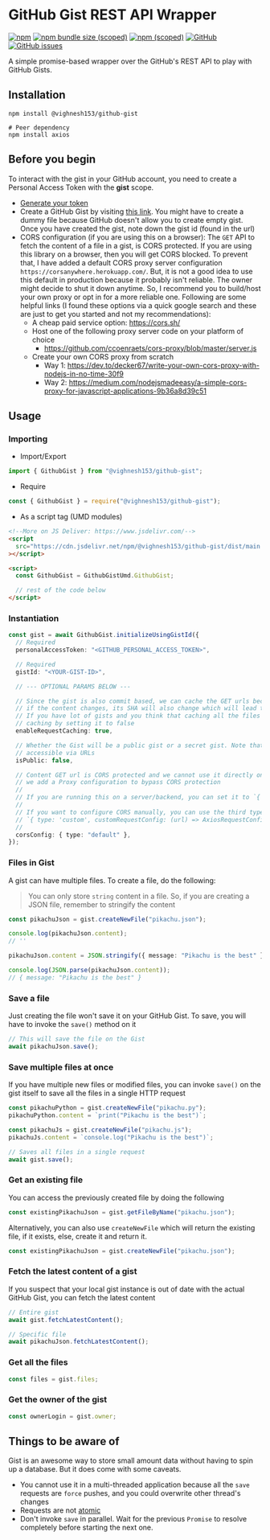 # GitHub Gist REST API Wrapper

[![npm](https://img.shields.io/npm/dt/@vighnesh153/github-gist)](https://img.shields.io/npm/dt/@vighnesh153/github-gist)
[![npm bundle size (scoped)](https://img.shields.io/bundlephobia/minzip/@vighnesh153/github-gist)](https://img.shields.io/bundlephobia/minzip/@vighnesh153/github-gist)
[![npm (scoped)](https://img.shields.io/npm/v/@vighnesh153/-version)](https://www.npmjs.com/package/@vighnesh153/-version)
[![GitHub](https://img.shields.io/github/license/vighnesh153/vighnesh153-monorepo)](https://github.com/vighnesh153/vighnesh153-monorepo/blob/main/LICENSE)
[![GitHub issues](https://img.shields.io/github/issues/vighnesh153/vighnesh153-monorepo)](https://github.com/vighnesh153/vighnesh153-monorepo/issues)

A simple promise-based wrapper over the GitHub's REST API to play with GitHub
Gists.

## Installation

```shell
npm install @vighnesh153/github-gist

# Peer dependency
npm install axios
```

## Before you begin

To interact with the gist in your GitHub account, you need to create a Personal
Access Token with the **gist** scope.

- [Generate your token](https://github.com/settings/tokens/new?scopes=gist)
- Create a GitHub Gist by visiting [this link](https://gist.github.com/). You
  might have to create a dummy file because GitHub doesn't allow you to create
  empty gist. Once you have created the gist, note down the gist id (found in
  the url)
- CORS configuration (if you are using this on a browser): The `GET` API to
  fetch the content of a file in a gist, is CORS protected. If you are using
  this library on a browser, then you will get CORS blocked. To prevent that, I
  have added a default CORS proxy server configuration
  `https://corsanywhere.herokuapp.com/`. But, it is not a good idea to use this
  default in production because it probably isn't reliable. The owner might
  decide to shut it down anytime. So, I recommend you to build/host your own
  proxy or opt in for a more reliable one. Following are some helpful links (I
  found these options via a quick google search and these are just to get you
  started and not my recommendations):
  - A cheap paid service option: https://cors.sh/
  - Host one of the following proxy server code on your platform of choice
    - https://github.com/ccoenraets/cors-proxy/blob/master/server.js
  - Create your own CORS proxy from scratch
    - Way 1:
      https://dev.to/decker67/write-your-own-cors-proxy-with-nodejs-in-no-time-30f9
    - Way 2:
      https://medium.com/nodejsmadeeasy/a-simple-cors-proxy-for-javascript-applications-9b36a8d39c51

## Usage

### Importing

- Import/Export

```ts
import { GithubGist } from "@vighnesh153/github-gist";
```

- Require

```js
const { GithubGist } = require("@vighnesh153/github-gist");
```

- As a script tag (UMD modules)

```html
<!--More on JS Deliver: https://www.jsdelivr.com/-->
<script
  src="https://cdn.jsdelivr.net/npm/@vighnesh153/github-gist/dist/main.umd.js"
></script>

<script>
  const GithubGist = GithubGistUmd.GithubGist;

  // rest of the code below
</script>
```

### Instantiation

```ts
const gist = await GithubGist.initializeUsingGistId({
  // Required
  personalAccessToken: "<GITHUB_PERSONAL_ACCESS_TOKEN>",

  // Required
  gistId: "<YOUR-GIST-ID>",

  // --- OPTIONAL PARAMS BELOW ---

  // Since the gist is also commit based, we can cache the GET urls because git guarantees that
  // if the content changes, its SHA will also change which will lead to a new URL for latest content
  // If you have lot of gists and you think that caching all the files will be heavy, you can disable
  // caching by setting it to false
  enableRequestCaching: true,

  // Whether the Gist will be a public gist or a secret gist. Note that secret gists are still
  // accessible via URLs
  isPublic: false,

  // Content GET url is CORS protected and we cannot use it directly on the frontend. So, by default,
  // we add a Proxy configuration to bypass CORS protection
  //
  // If you are running this on a server/backend, you can set it to `{ type: 'none' }`
  //
  // If you want to configure CORS manually, you can use the third type:
  // `{ type: 'custom', customRequestConfig: (url) => AxiosRequestConfig }`
  //
  corsConfig: { type: "default" },
});
```

### Files in Gist

A gist can have multiple files. To create a file, do the following:

> You can only store `string` content in a file. So, if you are creating a JSON
> file, remember to stringify the content

```ts
const pikachuJson = gist.createNewFile("pikachu.json");

console.log(pikachuJson.content);
// ''

pikachuJson.content = JSON.stringify({ message: "Pikachu is the best" });

console.log(JSON.parse(pikachuJson.content));
// { message: "Pikachu is the best" }
```

### Save a file

Just creating the file won't save it on your GitHub Gist. To save, you will have
to invoke the `save()` method on it

```ts
// This will save the file on the Gist
await pikachuJson.save();
```

### Save multiple files at once

If you have multiple new files or modified files, you can invoke `save()` on the
gist itself to save all the files in a single HTTP request

```ts
const pikachuPython = gist.createNewFile("pikachu.py");
pikachuPython.content = `print("Pikachu is the best")`;

const pikachuJs = gist.createNewFile("pikachu.js");
pikachuJs.content = `console.log("Pikachu is the best")`;

// Saves all files in a single request
await gist.save();
```

### Get an existing file

You can access the previously created file by doing the following

```ts
const existingPikachuJson = gist.getFileByName("pikachu.json");
```

Alternatively, you can also use `createNewFile` which will return the existing
file, if it exists, else, create it and return it.

```ts
const existingPikachuJson = gist.createNewFile("pikachu.json");
```

### Fetch the latest content of a gist

If you suspect that your local gist instance is out of date with the actual
GitHub Gist, you can fetch the latest content

```ts
// Entire gist
await gist.fetchLatestContent();

// Specific file
await pikachuJson.fetchLatestContent();
```

### Get all the files

```ts
const files = gist.files;
```

### Get the owner of the gist

```ts
const ownerLogin = gist.owner;
```

## Things to be aware of

Gist is an awesome way to store small amount data without having to spin up a
database. But it does come with some caveats.

- You cannot use it in a multi-threaded application because all the `save`
  requests are `force` pushes, and you could overwrite other thread's changes
- Requests are not
  [atomic](https://en.wikipedia.org/wiki/Atomicity_(database_systems))
- Don't invoke `save` in parallel. Wait for the previous `Promise` to resolve
  completely before starting the next one.

